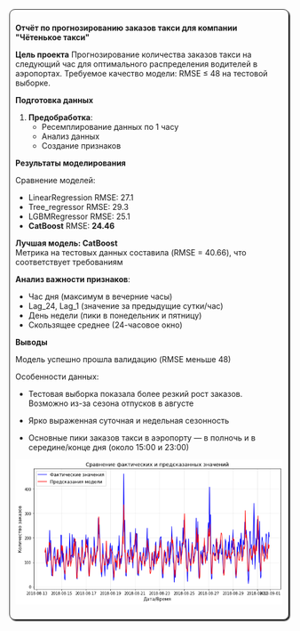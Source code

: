 <div  style="border-radius: 10px; box-shadow: 2px 2px 2px; border: 1px solid; padding: 10px ">

**Отчёт по прогнозированию заказов такси для компании "Чётенькое такси"**

**Цель проекта**
Прогнозирование количества заказов такси на следующий час для оптимального распределения водителей в аэропортах. Требуемое качество модели: RMSE ≤ 48 на тестовой выборке.

**Подготовка данных**
1. **Предобработка**:
   - Ресемплирование данных по 1 часу
   - Анализ данных
   - Создание признаков

**Результаты моделирования**

Сравнение моделей:      
- LinearRegression      RMSE: 27.1          
- Tree_regressor        RMSE:  29.3          
- LGBMRegressor     RMSE: 25.1    
- **CatBoost**              RMSE:  **24.46**            


    
**Лучшая модель: CatBoost**     
Метрика на тестовых данных составила  (RMSE = 40.66), что соответствует требованиям
    
**Анализ важности признаков**:
- Час дня (максимум в вечерние часы)
- Lag_24, Lag_1 (значение за предыдущие сутки/час)
- День недели (пики в понедельник и пятницу)
- Скользящее среднее (24-часовое окно)    
    
**Выводы**
    
Модель успешно прошла валидацию (RMSE меньше 48)

Особенности данных:

- Тестовая выборка показала более резкий рост заказов. Возможно из-за сезона отпусков в августе

- Ярко выраженная суточная и недельная сезонность

- Основные пики заказов такси в аэропорту — в полночь и в середине/конце дня (около 15:00 и 23:00)


![alt text](image.png)